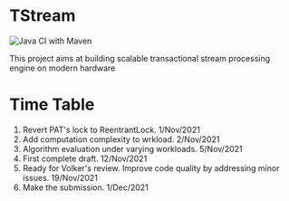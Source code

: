 # TStream

![Java CI with Maven](https://github.com/ShuhaoZhangTony/TStream/workflows/Java%20CI%20with%20Maven/badge.svg?branch=master)

This project aims at building scalable transactional stream processing engine on modern hardware

# Time Table
1. Revert PAT's lock to ReentrantLock. 1/Nov/2021
2. Add computation complexity to wrkload. 2/Nov/2021
3. Algorithm evaluation under varying workloads. 5/Nov/2021
4. First complete draft. 12/Nov/2021
5. Ready for Volker's review. Improve code quality by addressing minor issues. 19/Nov/2021
6. Make the submission. 1/Dec/2021

